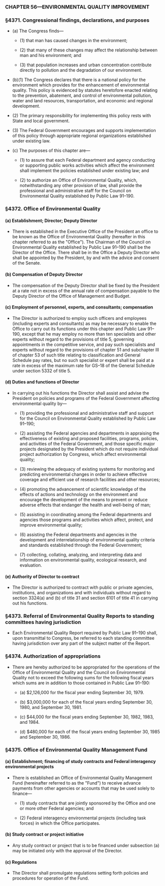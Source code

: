 ### **CHAPTER 56—ENVIRONMENTAL QUALITY IMPROVEMENT**

### §4371. Congressional findings, declarations, and purposes
* (a) The Congress finds—

  * (1) that man has caused changes in the environment;

  * (2) that many of these changes may affect the relationship between man and his environment; and

  * (3) that population increases and urban concentration contribute directly to pollution and the degradation of our environment.


* (b)(1) The Congress declares that there is a national policy for the environment which provides for the enhancement of environmental quality. This policy is evidenced by statutes heretofore enacted relating to the prevention, abatement, and control of environmental pollution, water and land resources, transportation, and economic and regional development.

* (2) The primary responsibility for implementing this policy rests with State and local government.

* (3) The Federal Government encourages and supports implementation of this policy through appropriate regional organizations established under existing law.

* (c) The purposes of this chapter are—

  * (1) to assure that each Federal department and agency conducting or supporting public works activities which affect the environment shall implement the policies established under existing law; and

  * (2) to authorize an Office of Environmental Quality, which, notwithstanding any other provision of law, shall provide the professional and administrative staff for the Council on Environmental Quality established by Public Law 91–190.

### §4372. Office of Environmental Quality
#### (a) Establishment; Director; Deputy Director
* There is established in the Executive Office of the President an office to be known as the Office of Environmental Quality (hereafter in this chapter referred to as the "Office"). The Chairman of the Council on Environmental Quality established by Public Law 91–190 shall be the Director of the Office. There shall be in the Office a Deputy Director who shall be appointed by the President, by and with the advice and consent of the Senate.

#### (b) Compensation of Deputy Director
* The compensation of the Deputy Director shall be fixed by the President at a rate not in excess of the annual rate of compensation payable to the Deputy Director of the Office of Management and Budget.

#### (c) Employment of personnel, experts, and consultants; compensation
* The Director is authorized to employ such officers and employees (including experts and consultants) as may be necessary to enable the Office to carry out its functions under this chapter and Public Law 91–190, except that he may employ no more than ten specialists and other experts without regard to the provisions of title 5, governing appointments in the competitive service, and pay such specialists and experts without regard to the provisions of chapter 51 and subchapter III of chapter 53 of such title relating to classification and General Schedule pay rates, but no such specialist or expert shall be paid at a rate in excess of the maximum rate for GS–18 of the General Schedule under section 5332 of title 5.

#### (d) Duties and functions of Director
* In carrying out his functions the Director shall assist and advise the President on policies and programs of the Federal Government affecting environmental quality by—

  * (1) providing the professional and administrative staff and support for the Council on Environmental Quality established by Public Law 91–190;

  * (2) assisting the Federal agencies and departments in appraising the effectiveness of existing and proposed facilities, programs, policies, and activities of the Federal Government, and those specific major projects designated by the President which do not require individual project authorization by Congress, which affect environmental quality;

  * (3) reviewing the adequacy of existing systems for monitoring and predicting environmental changes in order to achieve effective coverage and efficient use of research facilities and other resources;

  * (4) promoting the advancement of scientific knowledge of the effects of actions and technology on the environment and encourage the development of the means to prevent or reduce adverse effects that endanger the health and well-being of man;

  * (5) assisting in coordinating among the Federal departments and agencies those programs and activities which affect, protect, and improve environmental quality;

  * (6) assisting the Federal departments and agencies in the development and interrelationship of environmental quality criteria and standards established through the Federal Government;

  * (7) collecting, collating, analyzing, and interpreting data and information on environmental quality, ecological research, and evaluation.

#### (e) Authority of Director to contract
* The Director is authorized to contract with public or private agencies, institutions, and organizations and with individuals without regard to section 3324(a) and (b) of title 31 and section 6101 of title 41 in carrying out his functions.

### §4373. Referral of Environmental Quality Reports to standing committees having jurisdiction
* Each Environmental Quality Report required by Public Law 91–190 shall, upon transmittal to Congress, be referred to each standing committee having jurisdiction over any part of the subject matter of the Report.

### §4374. Authorization of appropriations
* There are hereby authorized to be appropriated for the operations of the Office of Environmental Quality and the Council on Environmental Quality not to exceed the following sums for the following fiscal years which sums are in addition to those contained in Public Law 91–190:

  * (a) $2,126,000 for the fiscal year ending September 30, 1979.

  * (b) $3,000,000 for each of the fiscal years ending September 30, 1980, and September 30, 1981.

  * (c) $44,000 for the fiscal years ending September 30, 1982, 1983, and 1984.

  * (d) $480,000 for each of the fiscal years ending September 30, 1985 and September 30, 1986.

### §4375. Office of Environmental Quality Management Fund
#### (a) Establishment; financing of study contracts and Federal interagency environmental projects
* There is established an Office of Environmental Quality Management Fund (hereinafter referred to as the "Fund") to receive advance payments from other agencies or accounts that may be used solely to finance—

  * (1) study contracts that are jointly sponsored by the Office and one or more other Federal agencies; and

  * (2) Federal interagency environmental projects (including task forces) in which the Office participates.

#### (b) Study contract or project initiative
* Any study contract or project that is to be financed under subsection (a) may be initiated only with the approval of the Director.

#### (c) Regulations
* The Director shall promulgate regulations setting forth policies and procedures for operation of the Fund.